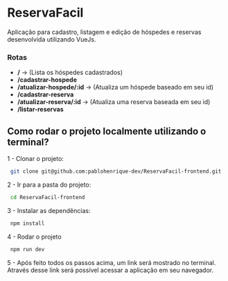 # ReservaFacil

Aplicação para cadastro, listagem e edição de hóspedes e reservas desenvolvida utilizando VueJs.

### Rotas

- **/** -> (Lista os hóspedes cadastrados)
- **/cadastrar-hospede**
- **/atualizar-hospede/:id** -> (Atualiza um hóspede baseado em seu id)
- **/cadastrar-reserva**
- **/atualizar-reserva/:id** -> (Atualiza uma reserva baseada em seu id)
- **/listar-reservas**

## Como rodar o projeto localmente utilizando o terminal?

1 - Clonar o projeto:

```bash
 git clone git@github.com:pablohenrique-dev/ReservaFacil-frontend.git
```

2 - Ir para a pasta do projeto:

```bash
 cd ReservaFacil-frontend
```

3 - Instalar as dependências:

```bash
 npm install
```

4 - Rodar o projeto

```bash
 npm run dev
```

5 - Após feito todos os passos acima, um link será mostrado no terminal. Através desse link será possível acessar a aplicação em seu navegador.
